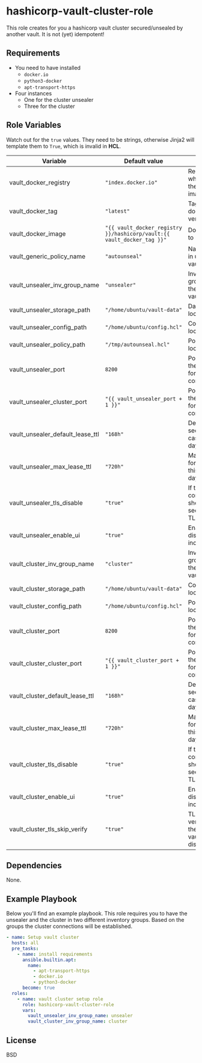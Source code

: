 hashicorp-vault-cluster-role
============================

This role creates for you a hashicorp vault cluster secured/unsealed by another vault.
It is not (yet) idempotent!

Requirements
------------

- You need to have installed
  - `docker.io`
  - `python3-docker`
  - `apt-transport-https`
- Four instances
  - One for the cluster unsealer
  - Three for the cluster

Role Variables
--------------

Watch out for the `true` values. They need to be strings, otherwise Jinja2 will template them to `True`,
which is invalid in **HCL**.

| Variable                         | Default value                                                          | Usage                                                    |
|----------------------------------|------------------------------------------------------------------------|----------------------------------------------------------|
| vault_docker_registry            | `"index.docker.io"`                                                    | Registry from where to pull the docker image             |
| vault_docker_tag                 | `"latest"`                                                             | Tag of the docker image version                          |
| vault_docker_image               | `"{{ vault_docker_registry }}/hashicorp/vault:{{ vault_docker_tag }}"` | Docker image to use                                      |
| vault_generic_policy_name        | `"autounseal"`                                                         | Name of policy in unsealer vault                         |
| vault_unsealer_inv_group_name    | `"unsealer"`                                                           | Inventory group name for the unseal vault node           |
| vault_unsealer_storage_path      | `"/home/ubuntu/vault-data"`                                            | Data storage location                                    |
| vault_unsealer_config_path       | `"/home/ubuntu/config.hcl"`                                            | Config file location                                     |
| vault_unsealer_policy_path       | `"/tmp/autounseal.hcl"`                                                | Policy file location                                     |
| vault_unsealer_port              | `8200`                                                                 | Port number of the vault node for external communication |
| vault_unsealer_cluster_port      | `"{{ vault_unsealer_port + 1 }}"`                                      | Port number of the vault node for internal communication |
| vault_unsealer_default_lease_ttl | `"168h"`                                                               | Default TTL for secrets; in this case seven days         |
| vault_unsealer_max_lease_ttl     | `"720h"`                                                               | Maximum TTL for secrets; in this case 30 days            |
| vault_unsealer_tls_disable       | `"true"`                                                               | If the external communication should be secured by TLS   |
| vault_unsealer_enable_ui         | `"true"`                                                               | Enable (or disable) the included UI                      |
| vault_cluster_inv_group_name     | `"cluster"`                                                            | Inventory group name for the cluster vault nodes         |
| vault_cluster_storage_path       | `"/home/ubuntu/vault-data"`                                            | Config file location                                     |
| vault_cluster_config_path        | `"/home/ubuntu/config.hcl"`                                            | Policy file location                                     |
| vault_cluster_port               | `8200`                                                                 | Port number of the vault node for external communication |
| vault_cluster_cluster_port       | `"{{ vault_cluster_port + 1 }}"`                                       | Port number of the vault node for internal communication |
| vault_cluster_default_lease_ttl  | `"168h"`                                                               | Default TTL for secrets; in this case seven days         |
| vault_cluster_max_lease_ttl      | `"720h"`                                                               | Maximum TTL for secrets; in this case 30 days            |
| vault_cluster_tls_disable        | `"true"`                                                               | If the external communication should be secured by TLS   |
| vault_cluster_enable_ui          | `"true"`                                                               | Enable (or disable) the included UI                      |
| vault_cluster_tls_skip_verify    | `"true"`                                                               | TLS verification of the unsealer vault is disabled       |

Dependencies
------------

None.

Example Playbook
----------------

Below you'll find an example playbook. This role requires you to have the unsealer and the cluster in two different inventory groups. Based on the groups the cluster connections will be established. 

```yaml
- name: Setup vault cluster
  hosts: all
  pre_tasks:
    - name: install requirements
      ansible.builtin.apt:
        name:
          - apt-transport-https
          - docker.io
          - python3-docker 
      become: true
  roles:
    - name: vault cluster setup role
      role: hashicorp-vault-cluster-role
      vars: 
        vault_unsealer_inv_group_name: unsealer
        vault_cluster_inv_group_name: cluster
```

License
-------

BSD
